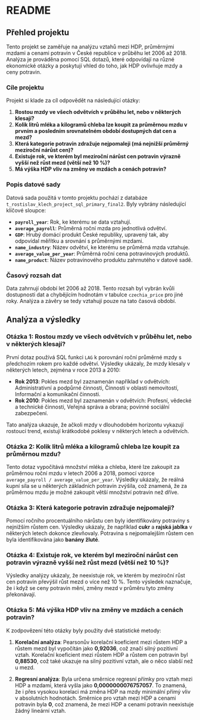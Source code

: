 # README

## Přehled projektu

Tento projekt se zaměřuje na analýzu vztahů mezi HDP, průměrnými mzdami a cenami potravin v České republice v průběhu let 2006 až 2018. Analýza je prováděna pomocí SQL dotazů, které odpovídají na různé ekonomické otázky a poskytují vhled do toho, jak HDP ovlivňuje mzdy a ceny potravin.

### Cíle projektu

Projekt si klade za cíl odpovědět na následující otázky:

1. **Rostou mzdy ve všech odvětvích v průběhu let, nebo v některých klesají?**
2. **Kolik litrů mléka a kilogramů chleba lze koupit za průměrnou mzdu v prvním a posledním srovnatelném období dostupných dat cen a mezd?**
3. **Která kategorie potravin zdražuje nejpomaleji (má nejnižší průměrný meziroční nárůst cen)?**
4. **Existuje rok, ve kterém byl meziroční nárůst cen potravin výrazně vyšší než růst mezd (větší než 10 %)?**
5. **Má výška HDP vliv na změny ve mzdách a cenách potravin?**

### Popis datové sady

Datová sada použitá v tomto projektu pochází z databáze `t_rostislav_klech_project_sql_primary_final2`. Byly vybrány následující klíčové sloupce:

- **`payroll_year`**: Rok, ke kterému se data vztahují.
- **`average_payroll`**: Průměrná roční mzda pro jednotlivá odvětví.
- **`GDP`**: Hrubý domácí produkt České republiky, upravený tak, aby odpovídal měřítku a srovnání s průměrnými mzdami.
- **`name_industry`**: Název odvětví, ke kterému se průměrná mzda vztahuje.
- **`average_value_per_year`**: Průměrná roční cena potravinových produktů.
- **`name_product`**: Název potravinového produktu zahrnutého v datové sadě.

### Časový rozsah dat

Data zahrnují období let 2006 až 2018. Tento rozsah byl vybrán kvůli dostupnosti dat a chybějícím hodnotám v tabulce `czechia_price` pro jiné roky. Analýza a závěry se tedy vztahují pouze na tato časová období.

## Analýza a výsledky

### Otázka 1: Rostou mzdy ve všech odvětvích v průběhu let, nebo v některých klesají?

První dotaz používá SQL funkci `LAG` k porovnání roční průměrné mzdy s předchozím rokem pro každé odvětví. Výsledky ukázaly, že mzdy klesaly v některých letech, zejména v roce 2013 a 2010:

- **Rok 2013**: Pokles mezd byl zaznamenán například v odvětvích: Administrativní a podpůrné činnosti, Činnosti v oblasti nemovitostí, Informační a komunikační činnosti.
- **Rok 2010**: Pokles mezd byl zaznamenán v odvětvích: Profesní, vědecké a technické činnosti, Veřejná správa a obrana; povinné sociální zabezpečení.

Tato analýza ukazuje, že ačkoli mzdy v dlouhodobém horizontu vykazují rostoucí trend, existují krátkodobé poklesy v některých letech a odvětvích.

### Otázka 2: Kolik litrů mléka a kilogramů chleba lze koupit za průměrnou mzdu?

Tento dotaz vypočítává množství mléka a chleba, které lze zakoupit za průměrnou roční mzdu v letech 2006 a 2018, pomocí vzorce `average_payroll / average_value_per_year`. Výsledky ukázaly, že reálná kupní síla se u některých základních potravin zvýšila, což znamená, že za průměrnou mzdu je možné zakoupit větší množství potravin než dříve.

### Otázka 3: Která kategorie potravin zdražuje nejpomaleji?

Pomocí ročního procentuálního nárůstu cen byly identifikovány potraviny s nejnižším růstem cen. Výsledky ukázaly, že například **cukr** a **rajská jablka** v některých letech dokonce zlevňovaly. Potravina s nejpomalejším růstem cen byla identifikována jako **banány žluté**.

### Otázka 4: Existuje rok, ve kterém byl meziroční nárůst cen potravin výrazně vyšší než růst mezd (větší než 10 %)?

Výsledky analýzy ukázaly, že neexistuje rok, ve kterém by meziroční růst cen potravin převýšil růst mezd o více než 10 %. Tento výsledek naznačuje, že i když se ceny potravin mění, změny mezd v průměru tyto změny překonávají.

### Otázka 5: Má výška HDP vliv na změny ve mzdách a cenách potravin?

K zodpovězení této otázky byly použity dvě statistické metody:

1. **Korelační analýza**: Pearsonův korelační koeficient mezi růstem HDP a růstem mezd byl vypočítán jako **0,92036**, což značí silný pozitivní vztah. Korelační koeficient mezi růstem HDP a růstem cen potravin byl **0,88530**, což také ukazuje na silný pozitivní vztah, ale o něco slabší než u mezd.

2. **Regresní analýza**: Byla určena směrnice regresní přímky pro vztah mezi HDP a mzdami, která vyšla jako **0,0000000076757057**. To znamená, že i přes vysokou korelaci má změna HDP na mzdy minimální přímý vliv v absolutních hodnotách. Směrnice pro vztah mezi HDP a cenami potravin byla **0**, což znamená, že mezi HDP a cenami potravin neexistuje žádný lineární vztah.



